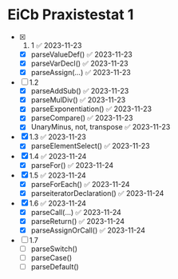 # EiCb Praxistestat 1
- [x] 1. 1 ✅ 2023-11-23
  - [x] parseValueDef() ✅ 2023-11-23
  - [x] parseVarDecl() ✅ 2023-11-23
  - [x] parseAssign(...) ✅ 2023-11-23
- [ ] 1.2
  - [x] parseAddSub() ✅ 2023-11-23
  - [x] parseMulDiv() ✅ 2023-11-23
  - [x] parseExponentiation() ✅ 2023-11-23
  - [x] parseCompare() ✅ 2023-11-23
  - [x] UnaryMinus, not, transpose ✅ 2023-11-23
- [x] 1.3 ✅ 2023-11-23
  - [x] parseElementSelect() ✅ 2023-11-23
- [x] 1.4 ✅ 2023-11-24
  - [x] parseFor() ✅ 2023-11-24
- [x] 1.5 ✅ 2023-11-24
  - [x] parseForEach() ✅ 2023-11-24
  - [x] parseiteratorDeclaration() ✅ 2023-11-24
- [x] 1.6 ✅ 2023-11-24
  - [x] parseCall(...) ✅ 2023-11-24
  - [x] parseReturn() ✅ 2023-11-24
  - [x] parseAssignOrCall() ✅ 2023-11-24
- [ ] 1.7
  - [ ] parseSwitch()
  - [ ] parseCase()
  - [ ] parseDefault()
